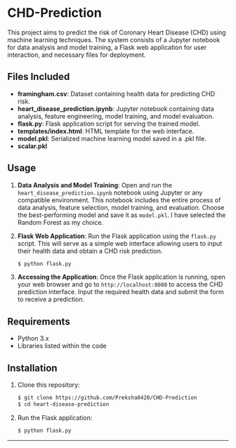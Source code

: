 # CHD-Prediction
This project aims to predict the risk of Coronary Heart Disease (CHD) using machine learning techniques. The system consists of a Jupyter notebook for data analysis and model training, a Flask web application for user interaction, and necessary files for deployment.

## Files Included

- **framingham.csv**: Dataset containing health data for predicting CHD risk.
- **heart_disease_prediction.ipynb**: Jupyter notebook containing data analysis, feature engineering, model training, and model evaluation.
- **flask.py**: Flask application script for serving the trained model.
- **templates/index.html**: HTML template for the web interface.
- **model.pkl**: Serialized machine learning model saved in a .pkl file.
- **scalar.pkl**

## Usage

1. **Data Analysis and Model Training**: Open and run the `heart_disease_prediction.ipynb` notebook using Jupyter or any compatible environment. This notebook includes the entire process of data analysis, feature selection, model training, and evaluation. Choose the best-performing model and save it as `model.pkl`. I have selected the Random Forest as my choice.

2. **Flask Web Application**: Run the Flask application using the `flask.py` script. This will serve as a simple web interface allowing users to input their health data and obtain a CHD risk prediction.

    ```bash
    $ python flask.py
    ```

3. **Accessing the Application**: Once the Flask application is running, open your web browser and go to `http://localhost:8080` to access the CHD prediction interface. Input the required health data and submit the form to receive a prediction.

## Requirements

- Python 3.x
- Libraries listed within the code

## Installation

1. Clone this repository:

    ```bash
    $ git clone https://github.com/Preksha0420/CHD-Prediction
    $ cd heart-disease-prediction
    ```

3. Run the Flask application:

    ```bash
    $ python flask.py
    ```

---
